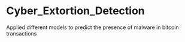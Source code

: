 # Cyber_Extortion_Detection
 Applied different models to predict the presence of malware in bitcoin transactions
